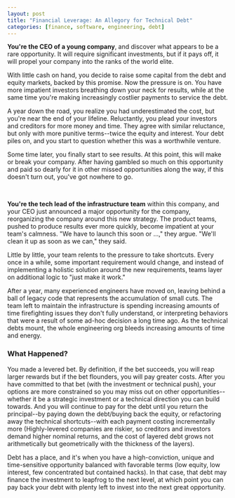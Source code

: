 ```yaml
---
layout: post
title: "Financial Leverage: An Allegory for Technical Debt"
categories: [finance, software, engineering, debt]
---
```

__You're the CEO of a young company__, and discover what appears to be a rare opportunity. It will require significant investments, but if it pays off, it will propel your company into the ranks of the world elite.

With little cash on hand, you decide to raise some capital from the debt and equity markets, backed by this promise. Now the pressure is on. You have more impatient investors breathing down your neck for results, while at the same time you're making increasingly costlier payments to service the debt.

A year down the road, you realize you had underestimated the cost, but you're near the end of your lifeline. Reluctantly, you plead your investors and creditors for more money and time. They agree with similar reluctance, but only with more punitive terms--twice the equity and interest. Your debt piles on, and you start to question whether this was a worthwhile venture.

Some time later, you finally start to see results. At this point, this will make or break your company. After having gambled so much on this opportunity and paid so dearly for it in other missed opportunities along the way, if this doesn't turn out, you've got nowhere to go.

<br />

__You're the tech lead of the infrastructure team__ within this company, and your CEO just announced a major opportunity for the company, reorganizing the company around this new strategy. The product teams, pushed to produce results ever more quickly, become impatient at your team's calmness. "We have to launch this soon or ...," they argue. "We'll clean it up as soon as we can," they said.

Little by little, your team relents to the pressure to take shortcuts. Every once in a while, some important requirement would change, and instead of implementing a holistic solution around the new requirements, teams layer on additional logic to "just make it work."

After a year, many experienced engineers have moved on, leaving behind a ball of legacy code that represents the accumulation of small cuts. The team left to maintain the infrastructure is spending increasing amounts of time firefighting issues they don't fully understand, or interpreting behaviors that were a result of some ad-hoc decision a long time ago. As the technical debts mount, the whole engineering org bleeds increasing amounts of time and energy.

### What Happened?

You made a levered bet. By definition, if the bet succeeds, you will reap larger rewards but if the bet flounders, you will pay greater costs. After you have committed to that bet (with the investment or technical push), your options are more constrained so you may miss out on other opportunities--whether it be a strategic investment or a technical direction you can build towards. And you will continue to pay for the debt until you return the principal--by paying down the debt/buying back the equity, or refactoring away the technical shortcuts--with each payment costing incrementally more (Highly-levered companies are riskier, so creditors and investors demand higher nominal returns, and the cost of layered debt grows not arithmetically but geometrically with the thickness of the layers).

Debt has a place, and it's when you have a high-conviction, unique and time-sensitive opportunity balanced with favorable terms (low equity, low interest, few concentrated but contained hacks). In that case, that debt may finance the investment to leapfrog to the next level, at which point you can pay back your debt with plenty left to invest into the next great opportunity.
